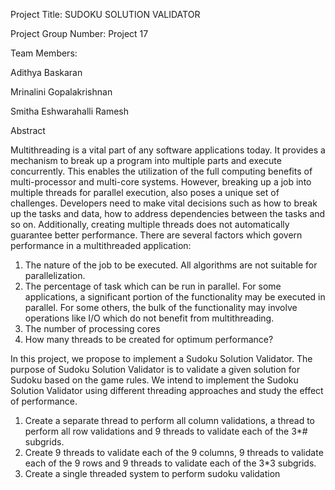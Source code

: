 Project Title: SUDOKU SOLUTION VALIDATOR

Project Group Number: Project 17

Team Members: 

Adithya Baskaran

Mrinalini Gopalakrishnan

Smitha Eshwarahalli Ramesh 


Abstract

Multithreading is a vital part of any software applications today. It provides a mechanism to break up a program into multiple parts and execute concurrently. This enables the utilization of the full computing benefits of multi-processor and multi-core systems. However, breaking up a job into multiple threads for parallel execution, also poses a unique set of challenges. Developers need to make vital decisions such as how to break up the tasks and data, how to address dependencies between the tasks and so on. Additionally, creating multiple threads does not automatically guarantee better performance. There are several factors which govern performance in a multithreaded application:
1. The nature of the job to be executed. All algorithms are not suitable for parallelization.
2. The percentage of task which can be run in parallel. For some applications, a significant portion of the functionality may be executed in parallel. For some others, the bulk of the functionality may involve operations like I/O which do not benefit from multithreading.
3. The number of processing cores
4. How many threads to be created for optimum performance?

In this project, we propose to implement a Sudoku Solution Validator. The purpose of Sudoku Solution Validator is to validate a given solution for Sudoku based on the game rules. We intend to implement the Sudoku Solution Validator using different threading approaches and study the effect of performance.
1. Create a separate thread to perform all column validations, a thread to perform all row validations and 9 threads to validate each of the 3*# subgrids.
2. Create 9 threads to validate each of the 9 columns, 9 threads to validate each of the 9 rows and 9 threads to validate each of the 3*3 subgrids.
3. Create a single threaded system to perform sudoku validation


